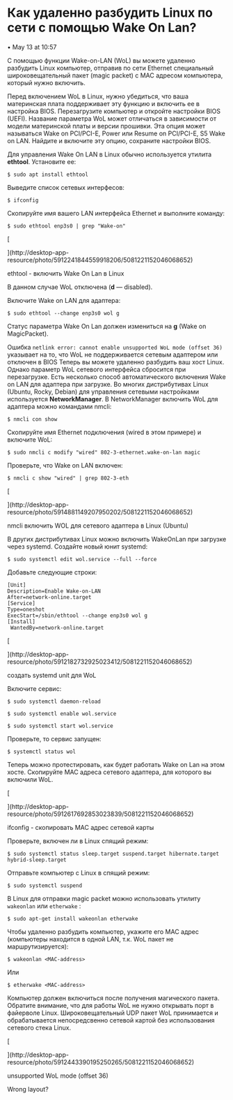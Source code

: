 #   Как удаленно разбудить Linux по сети с помощью Wake On Lan?

• May 13 at 10:57

С помощью функции Wake-on-LAN (WoL) вы можете удаленно разбудить Linux компьютер, отправив по сети Ethernet специальный широковещательный пакет (magic packet) с MAC адресом компьютера, который нужно включить.

Перед включением WoL в Linux, нужно убедиться, что ваша материнская плата поддерживает эту функцию и включить ее в настройка BIOS. Перезагрузите компьютер и откройте настройки BIOS (UEFI). Название параметра WoL может отличаться в зависимости от модели материнской платы и версии прошивки. Эта опция может называться Wake on PCI/PCI-E, Power или Resume on PCI/PCI-E, S5 Wake on LAN. Найдите и включите эту опцию, сохраните настройки BIOS.

Для управления Wake On LAN в Linux обычно используется утилита **ethtool**. Установите ее:

`$ sudo apt install ethtool`

Выведите список сетевых интерфесов:

`$ ifconfig`

Скопируйте имя вашего LAN интерфейса Ethernet и выполните команду:

`$ sudo ethtool enp3s0 | grep "Wake-on"`

[

](http://desktop-app-resource/photo/5912241844559918206/5081221152046068652)

ethtool - включить Wake On Lan в Linux

В данном случае WoL отключена (**d** — disabled).

Включите Wake on LAN для адаптера:

`$ sudo ethtool --change enp3s0 wol g`

Статус параметра Wake On Lan должен измениться на **g** (Wake on MagicPacket).

Ошибка `netlink error: cannot enable unsupported WoL mode (offset 36)` указывает на то, что WoL не поддерживается сетевым адаптером или отключен в BIOS Теперь вы можете удаленно разбудить ваш хост Linux. Однако параметр WoL сетевого интерфейса сбросится при перезагрузке. Есть несколько способ автоматического включения Wake on LAN для адаптера при загрузке. Во многих дистрибутивах Linux (Ubuntu, Rocky, Debian) для управления сетевыми настройками используется **NetworkManager**. В NetworkManager включить WoL для адаптера можно командами nmcli:

`$ nmcli con show`

Скопируйте имя Ethernet подключения (wired в этом примере) и включите WoL:

`$ sudo nmcli c modify "wired" 802-3-ethernet.wake-on-lan magic`

Проверьте, что Wake on LAN включен:

`$ nmcli c show "wired" | grep 802-3-eth`

[

](http://desktop-app-resource/photo/5914881149207950202/5081221152046068652)

nmcli включить WOL для сетевого адаптера в Linux (Ubuntu)

В других дистрибутивах Linux можно включить WakeOnLan при загрузке через systemd. Создайте новый юнит systemd:

`$ sudo systemctl edit wol.service --full --force`

Добавьте следующие строки:

```
[Unit]
Description=Enable Wake-on-LAN
After=network-online.target
[Service]
Type=oneshot
ExecStart=/sbin/ethtool --change enp3s0 wol g
[Install]
 WantedBy=network-online.target
```

[

](http://desktop-app-resource/photo/5912182732925023412/5081221152046068652)

создать systemd unit для WoL

Включите сервис:

`$ sudo systemctl daemon-reload`

`$ sudo systemctl enable wol.service`

`$ sudo systemctl start wol.service`

Проверьте, то сервис запущен:

`$ systemctl status wol`

Теперь можно протестировать, как будет работать Wake on Lan на этом хосте. Скопируйте MAC адреса сетевого адаптера, для которого вы включили WoL.

[

](http://desktop-app-resource/photo/5912617692853023839/5081221152046068652)

ifconfig - скопировать MAC адрес сетевой карты

Проверьте, включен ли в Linux спящий режим:

`$ sudo systemctl status sleep.target suspend.target hibernate.target hybrid-sleep.target`

Отправьте компьютер с Linux в спящий режим:

`$ sudo systemctl suspend`

В Linux для отправки magic packet можно использовать утилиту `wakeonlan` или `etherwake` :

`$ sudo apt-get install wakeonlan etherwake`

Чтобы удаленно разбудить компьютер, укажите его MAC адрес (компьютеры находится в одной LAN, т.к. WoL пакет не маршрутизируется):

`$ wakeonlan <MAC-address>`

Или

`$ etherwake <MAC-address>`

Компьютер должен включиться после получения магического пакета. Обратите внимание, что для работы WoL не нужно открывать порт в файерволе Linux. Широковещательный UDP пакет WoL принимается и обрабатывается непосредсвенно сетевой картой без использования сетевого стека Linux.

[

](http://desktop-app-resource/photo/5912443390195250265/5081221152046068652)

unsupported WoL mode (offset 36)

Wrong layout?